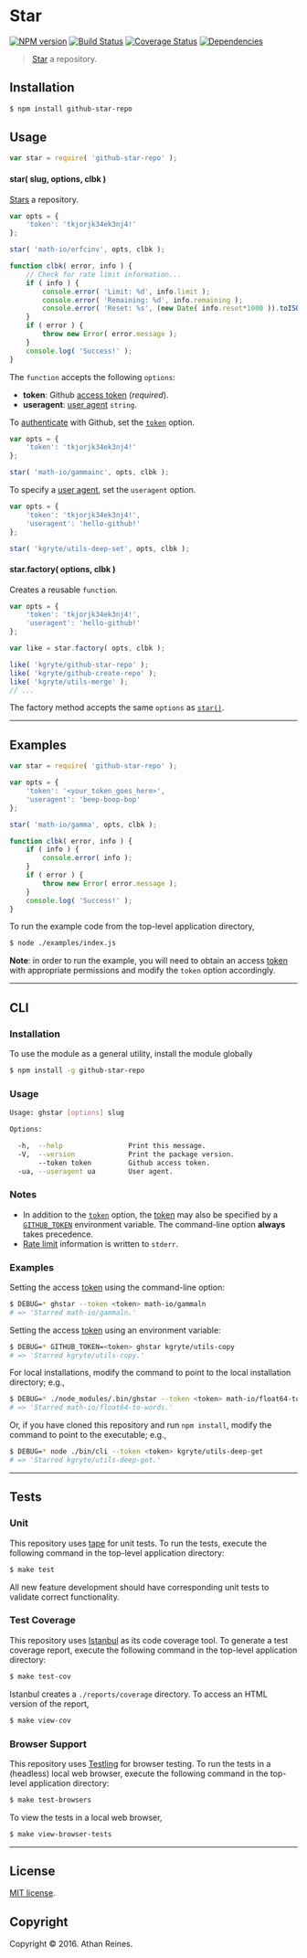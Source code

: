 Star
===
[![NPM version][npm-image]][npm-url] [![Build Status][build-image]][build-url] [![Coverage Status][coverage-image]][coverage-url] [![Dependencies][dependencies-image]][dependencies-url]

> [Star][github-star-repo] a repository.


## Installation

``` bash
$ npm install github-star-repo
```


## Usage

``` javascript
var star = require( 'github-star-repo' );
```

<a name="star-repo"></a>
#### star( slug, options, clbk )

[Stars][github-star-repo] a repository.

``` javascript
var opts = {
	'token': 'tkjorjk34ek3nj4!'
};

star( 'math-io/erfcinv', opts, clbk );

function clbk( error, info ) {
	// Check for rate limit information...
	if ( info ) {
		console.error( 'Limit: %d', info.limit );
		console.error( 'Remaining: %d', info.remaining );
		console.error( 'Reset: %s', (new Date( info.reset*1000 )).toISOString() );
	}
	if ( error ) {
		throw new Error( error.message );
	}
	console.log( 'Success!' );
}
```

The `function` accepts the following `options`:
*	__token__: Github [access token][github-token] (*required*).
*	__useragent__: [user agent][github-user-agent] `string`.

To [authenticate][github-oauth2] with Github, set the [`token`][github-token] option.

``` javascript
var opts = {
	'token': 'tkjorjk34ek3nj4!'
};

star( 'math-io/gammainc', opts, clbk );
```

To specify a [user agent][github-user-agent], set the `useragent` option.

``` javascript
var opts = {
	'token': 'tkjorjk34ek3nj4!',
	'useragent': 'hello-github!'
};

star( 'kgryte/utils-deep-set', opts, clbk );
```


#### star.factory( options, clbk )

Creates a reusable `function`.

``` javascript
var opts = {
	'token': 'tkjorjk34ek3nj4!',
	'useragent': 'hello-github!'
};

var like = star.factory( opts, clbk );

like( 'kgryte/github-star-repo' );
like( 'kgryte/github-create-repo' );
like( 'kgryte/utils-merge' );
// ...
```

The factory method accepts the same `options` as [`star()`](#star-repo).


---
## Examples

``` javascript
var star = require( 'github-star-repo' );

var opts = {
	'token': '<your_token_goes_here>',
	'useragent': 'beep-boop-bop'
};

star( 'math-io/gamma', opts, clbk );

function clbk( error, info ) {
	if ( info ) {
		console.error( info );
	}
	if ( error ) {
		throw new Error( error.message );
	}
	console.log( 'Success!' );
}
```

To run the example code from the top-level application directory,

``` bash
$ node ./examples/index.js
```

__Note__: in order to run the example, you will need to obtain an access [token][github-token] with appropriate permissions and modify the `token` option accordingly.


---
## CLI

### Installation

To use the module as a general utility, install the module globally

``` bash
$ npm install -g github-star-repo
```


### Usage

``` bash
Usage: ghstar [options] slug

Options:

  -h,  --help                Print this message.
  -V,  --version             Print the package version.
       --token token         Github access token.
  -ua, --useragent ua        User agent.
```


### Notes

*	In addition to the [`token`][github-token] option, the [token][github-token] may also be specified by a [`GITHUB_TOKEN`][github-token] environment variable. The command-line option __always__ takes precedence.
*	[Rate limit][github-rate-limit] information is written to `stderr`.


### Examples

Setting the access [token][github-token] using the command-line option:

``` bash
$ DEBUG=* ghstar --token <token> math-io/gammaln
# => 'Starred math-io/gammaln.'
```

Setting the access [token][github-token] using an environment variable:

``` bash
$ DEBUG=* GITHUB_TOKEN=<token> ghstar kgryte/utils-copy
# => 'Starred kgryte/utils-copy.'
```

For local installations, modify the command to point to the local installation directory; e.g., 

``` bash
$ DEBUG=* ./node_modules/.bin/ghstar --token <token> math-io/float64-to-words
# => 'Starred math-io/float64-to-words.'
```

Or, if you have cloned this repository and run `npm install`, modify the command to point to the executable; e.g., 

``` bash
$ DEBUG=* node ./bin/cli --token <token> kgryte/utils-deep-get
# => 'Starred kgryte/utils-deep-get.'
```


---
## Tests

### Unit

This repository uses [tape][tape] for unit tests. To run the tests, execute the following command in the top-level application directory:

``` bash
$ make test
```

All new feature development should have corresponding unit tests to validate correct functionality.


### Test Coverage

This repository uses [Istanbul][istanbul] as its code coverage tool. To generate a test coverage report, execute the following command in the top-level application directory:

``` bash
$ make test-cov
```

Istanbul creates a `./reports/coverage` directory. To access an HTML version of the report,

``` bash
$ make view-cov
```


### Browser Support

This repository uses [Testling][testling] for browser testing. To run the tests in a (headless) local web browser, execute the following command in the top-level application directory:

``` bash
$ make test-browsers
```

To view the tests in a local web browser,

``` bash
$ make view-browser-tests
```

<!-- [![browser support][browsers-image]][browsers-url] -->


---
## License

[MIT license](http://opensource.org/licenses/MIT).


## Copyright

Copyright &copy; 2016. Athan Reines.


[npm-image]: http://img.shields.io/npm/v/github-star-repo.svg
[npm-url]: https://npmjs.org/package/github-star-repo

[build-image]: http://img.shields.io/travis/kgryte/github-star-repo/master.svg
[build-url]: https://travis-ci.org/kgryte/github-star-repo

[coverage-image]: https://img.shields.io/codecov/c/github/kgryte/github-star-repo/master.svg
[coverage-url]: https://codecov.io/github/kgryte/github-star-repo?branch=master

[dependencies-image]: http://img.shields.io/david/kgryte/github-star-repo.svg
[dependencies-url]: https://david-dm.org/kgryte/github-star-repo

[dev-dependencies-image]: http://img.shields.io/david/dev/kgryte/github-star-repo.svg
[dev-dependencies-url]: https://david-dm.org/dev/kgryte/github-star-repo

[github-issues-image]: http://img.shields.io/github/issues/kgryte/github-star-repo.svg
[github-issues-url]: https://github.com/kgryte/github-star-repo/issues

[tape]: https://github.com/substack/tape
[istanbul]: https://github.com/gotwarlost/istanbul
[testling]: https://ci.testling.com

[github-api]: https://developer.github.com/v3/
[github-token]: https://github.com/settings/tokens/new
[github-oauth2]: https://developer.github.com/v3/#oauth2-token-sent-in-a-header
[github-user-agent]: https://developer.github.com/v3/#user-agent-required
[github-rate-limit]: https://developer.github.com/v3/rate_limit/
[github-star-repo]: https://developer.github.com/v3/activity/starring/#star-a-repository
